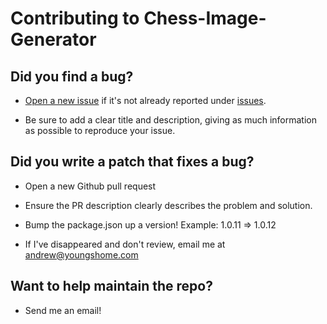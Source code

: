 # Contributing to Chess-Image-Generator

## Did you find a bug?

- [Open a new issue](https://github.com/andyruwruw/chess-image-generator/issues/new/choose) if it's not already reported under [issues](https://github.com/andyruwruw/chess-image-generator/issues).

- Be sure to add a clear title and description, giving as much information as possible to reproduce your issue.

## Did you write a patch that fixes a bug?

- Open a new Github pull request

- Ensure the PR description clearly describes the problem and solution.

- Bump the package.json up a version! Example: 1.0.11 => 1.0.12

- If I've disappeared and don't review, email me at [andrew@youngshome.com](andrew@youngshome.com)

## Want to help maintain the repo?

- Send me an email!
